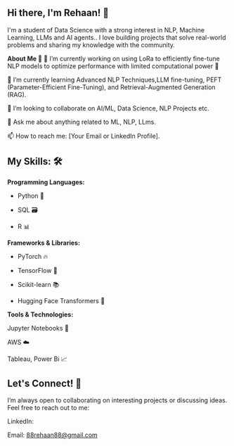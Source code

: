 ## Hi there, I'm Rehaan! 👋

I'm a student of Data Science with a strong interest in NLP, Machine Learning, LLMs and AI agents.. I love building projects that solve real-world problems and sharing my knowledge with the community.

**About Me 🌟**
🔭 I’m currently working on using LoRa to efficiently fine-tune NLP models to optimize performance with limited computational power 🚀 

🌱 I’m currently learning Advanced NLP Techniques,LLM fine-tuning, PEFT (Parameter-Efficient Fine-Tuning), and Retrieval-Augmented Generation (RAG).

👯 I’m looking to collaborate on AI/ML, Data Science, NLP Projects etc.

💬 Ask me about anything related to ML, NLP, LLms.

📫 How to reach me: [Your Email or LinkedIn Profile].

## My Skills: 🛠️
**Programming Languages:**
- Python 🐍

- SQL 🗃️

- R 📊

**Frameworks & Libraries:**
- PyTorch 🔥

- TensorFlow 🤖

- Scikit-learn 📚

- Hugging Face Transformers 🤗

**Tools & Technologies:**

Jupyter Notebooks 📓

AWS ☁️

Tableau, Power Bi 📈

## Let's Connect! 🤝
I’m always open to collaborating on interesting projects or discussing ideas. Feel free to reach out to me:

LinkedIn: 

Email: 88rehaan88@gmail.com 
